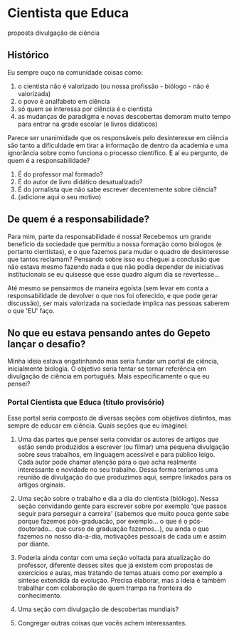 # **Cientista que Educa**
proposta divulgação de ciência

## Histórico
Eu sempre ouço na comunidade coisas como:

1. o cientista não é valorizado (ou nossa profissão - biólogo - não é valorizada)
2. o povo é analfabeto em ciência
3. só quem se interessa por ciência é o cientista
4. as mudanças de paradigma e novas descobertas demoram muito tempo para entrar na grade escolar (e livros didáticos)

Parece ser unanimidade que os responsáveis pelo desinteresse em ciência são tanto a dificuldade em tirar a informação de dentro da academia e uma ignorância sobre como funciona o processo científico. E aí eu pergunto, de quem é a responsabilidade? 

1. É do professor mal formado?
2. É do autor de livro didático desatualizado?
3. É do jornalista que não sabe escrever decentemente sobre ciência?
4. (adicione aqui o seu motivo)

## De quem é a responsabilidade?

Para mim, parte da responsabilidade é nossa! Recebemos um grande benefício da sociedade que permitiu a nossa formação como biólogos (e portanto cientistas), e o que fazemos para mudar o quadro de desinteresse que tantos reclamam? Pensando sobre isso eu cheguei a conclusão que não estava mesmo fazendo nada e que não podia depender de iniciativas institucionais se eu quisesse que esse quadro algum dia se revertesse... 

Até mesmo se pensarmos de maneira egoísta (sem levar em conta a responsabilidade de devolver o que nos foi oferecido, e que pode gerar discussão), ser mais valorizada na sociedade implica nas pessoas saberem o que 'EU' faço.

## No que eu estava pensando antes do Gepeto lançar o desafio?

Minha ideia estava engatinhando mas seria fundar um portal de ciência, inicialmente biologia. O objetivo seria tentar se tornar referência em divulgação de ciência em português. Mais especificamente o que eu pensei?

### Portal Cientista que Educa (título provisório)

Esse portal seria composto de diversas seções com objetivos distintos, mas sempre de educar em ciência. Quais seções que eu imaginei:

1. Uma das partes que pensei seria convidar os autores de artigos que estão sendo produzidos a escrever (ou filmar) uma pequena divulgação sobre seus trabalhos, em linguagem acessível e para público leigo. Cada autor pode chamar atenção para o que acha realmente interessante e novidade no seu trabalho. Dessa forma teríamos uma reunião de divulgação do que produzimos aqui, sempre linkados para os artigos orginais.

2. Uma seção sobre o trabalho e dia a dia do cientista (biólogo). Nessa seção convidando gente para escrever sobre por exemplo 'que passos seguir para perseguir a carreira' (sabemos que muito pouca gente sabe porque fazemos pós-graduacão, por exemplo... o que é o pós-doutorado... que curso de graduação fazemos...), ou ainda o que fazemos no nosso dia-a-dia, motivações pessoais de cada um e assim por diante.

3. Poderia ainda contar com uma seção voltada para atualização do professor, diferente desses sites que já existem com propostas de exercícios e aulas, mas tratando de temas atuais como por exemplo a síntese extendida da evolução. Precisa elaborar, mas a ideia é também trabalhar com colaboração de quem trampa na fronteira do conhecimento.

4. Uma seção com divulgação de descobertas mundiais?

4. Congregar outras coisas que vocês achem interessantes.











